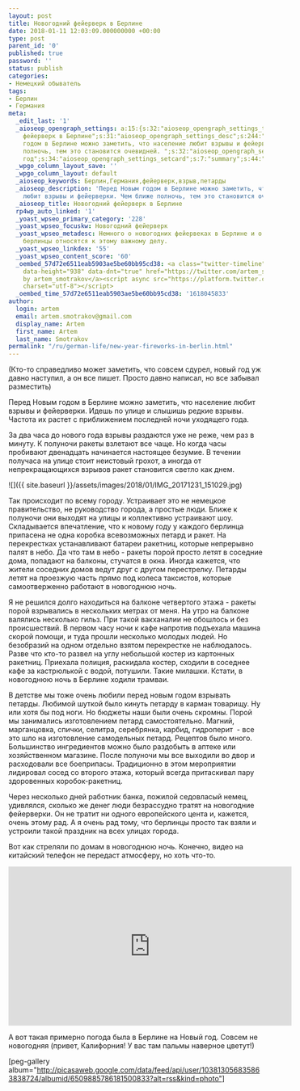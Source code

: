 ```yaml
---
layout: post
title: Новогодний фейерверк в Берлине
date: 2018-01-11 12:03:09.000000000 +00:00
type: post
parent_id: '0'
published: true
password: ''
status: publish
categories:
- Немецкий обыватель
tags:
- Берлин
- Германия
meta:
  _edit_last: '1'
  _aioseop_opengraph_settings: a:15:{s:32:"aioseop_opengraph_settings_title";s:57:"Новогодний
    фейерверк в Берлине";s:31:"aioseop_opengraph_settings_desc";s:244:"Перед Новым
    годом в Берлине можно заметить, что население любит взрывы и фейерверки. Чем ближе
    полночь, тем это становится очевидней. ";s:32:"aioseop_opengraph_settings_image";s:81:"https://blog.gypsyengineer.com/wp-content/uploads/2018/01/IMG_20171231_151029.jpg";s:36:"aioseop_opengraph_settings_customimg";s:0:"";s:37:"aioseop_opengraph_settings_imagewidth";s:0:"";s:38:"aioseop_opengraph_settings_imageheight";s:0:"";s:32:"aioseop_opengraph_settings_video";s:0:"";s:37:"aioseop_opengraph_settings_videowidth";s:0:"";s:38:"aioseop_opengraph_settings_videoheight";s:0:"";s:35:"aioseop_opengraph_settings_category";s:7:"article";s:34:"aioseop_opengraph_settings_section";s:0:"";s:30:"aioseop_opengraph_settings_tag";s:66:"Германия,Берлин,фейерверк,новый
    год";s:34:"aioseop_opengraph_settings_setcard";s:7:"summary";s:44:"aioseop_opengraph_settings_customimg_twitter";s:0:"";s:44:"aioseop_opengraph_settings_customimg_checker";s:1:"0";}
  _wpgo_column_layout_save: ''
  _wpgo_column_layout: default
  _aioseop_keywords: Берлин,Германия,фейерверк,взрыв,петарды
  _aioseop_description: 'Перед Новым годом в Берлине можно заметить, что население
    любит взрывы и фейерверки. Чем ближе полночь, тем это становится очевидней. '
  _aioseop_title: Новогодний фейерверк в Берлине
  rp4wp_auto_linked: '1'
  _yoast_wpseo_primary_category: '228'
  _yoast_wpseo_focuskw: Новогодний фейерверк
  _yoast_wpseo_metadesc: Немного о новогодних фейервеках в Берлине и о том, как ответсвенно
    берлинцы относятся к этому важному делу.
  _yoast_wpseo_linkdex: '55'
  _yoast_wpseo_content_score: '60'
  _oembed_57d72e6511eab5903ae5be60bb95cd38: <a class="twitter-timeline" data-width="625"
    data-height="938" data-dnt="true" href="https://twitter.com/artem_smotrakov?ref_src=twsrc%5Etfw">Tweets
    by artem_smotrakov</a><script async src="https://platform.twitter.com/widgets.js"
    charset="utf-8"></script>
  _oembed_time_57d72e6511eab5903ae5be60bb95cd38: '1618045833'
author:
  login: artem
  email: artem.smotrakov@gmail.com
  display_name: Artem
  first_name: Artem
  last_name: Smotrakov
permalink: "/ru/german-life/new-year-fireworks-in-berlin.html"
---
```

(Кто-то справедливо может заметить, что совсем сдурел, новый год уж давно наступил, а он все пишет. Просто давно написал, но все забывал разместить)

Перед Новым годом в Берлине можно заметить, что население любит взрывы и фейерверки. Идешь по улице и слышишь редкие взрывы. Частота их растет с приближением последней ночи уходящего года.

За два часа до нового года взрывы раздаются уже не реже, чем раз в минуту. К полуночи ракеты взлетают все чаще. Но когда часы пробивают двенадцать начинается настоящее безумие. В течении получаса на улице стоит неистовый грохот, а иногда от непрекращающихся взрывов ракет становится светло как днем.

![]({{ site.baseurl }}/assets/images/2018/01/IMG_20171231_151029.jpg)

<!--more-->

Так происходит по всему городу. Устраивает это не немецкое правительство, не руководство города, а простые люди. Ближе к полуночи они выходят на улицы и коллективно устраивают шоу. Складывается впечатление, что к новому году у каждого берлинца припасена не одна коробка всевозможных петард и ракет. На перекрестках устанавливают батареи ракетниц, которые непрерывно палят в небо. Да что там в небо - ракеты порой просто летят в соседние дома, попадают на балконы, стучатся в окна. Иногда кажется, что жители соседних домов ведут друг с другом перестрелку. Петарды летят на проезжую часть прямо под колеса таксистов, которые самоотверженно работают в новогоднюю ночь.

Я не решился долго находиться на балконе четвертого этажа - ракеты порой взрывались в нескольких метрах от меня. На утро на балконе валялись несколько гильз. При такой вакханалии не обошлось и без происшествий. В первом часу ночи к кафе напротив подъехала машина скорой помощи, и туда прошли несколько молодых людей. Но безобразий на одном отдельно взятом перекрестке не наблюдалось. Разве что кто-то развел на углу небольшой костер из картонных ракетниц. Приехала полиция, раскидала костер, сходили в соседнее кафе за кастрюлькой с водой, потушили. Такие милашки. Кстати, в новогоднюю ночь в Берлине ходили трамваи.

В детстве мы тоже очень любили перед новым годом взрывать петарды. Любимой шуткой было кинуть петарду в карман товарищу. Ну или хотя бы под ноги. Но бюджеты наши были очень скромны. Порой мы занимались изготовлением петард самостоятельно. Магний, марганцовка, спички, селитра, серебрянка, карбид, гидроперит&nbsp; - все это шло на изготовление самодельных петард. Рецептов было много. Большинство ингредиентов можно было раздобыть в аптеке или хозяйственном магазине. После полуночи мы все выходили во двор и расходовали все боеприпасы. Традиционно в этом мероприятии лидировал сосед со второго этажа, который всегда притаскивал пару здоровенных коробок-ракетниц.

Через несколько дней работник банка, пожилой седовласый немец, удивлялся, сколько же денег люди безрассудно тратят на новогодние фейерверки. Он не тратит ни одного европейского цента и, кажется, очень этому рад. А я очень рад тому, что берлинцы просто так взяли и устроили такой праздник на всех улицах города.

Вот как стреляли по домам в новогоднюю ночь. Конечно, видео на китайский телефон не передаст атмосферу, но хоть что-то.

<iframe src="https://www.youtube.com/embed/Y83NDcDbDyw" width="560" height="315" frameborder="0" allowfullscreen="allowfullscreen"></iframe>

А вот такая примерно погода была в Берлине на Новый год. Совсем не новогодняя (привет, Калифорния! У вас там пальмы наверное цветут!)

[peg-gallery album="http://picasaweb.google.com/data/feed/api/user/103813056835863838724/albumid/6509885786181500833?alt=rss&kind=photo"]

